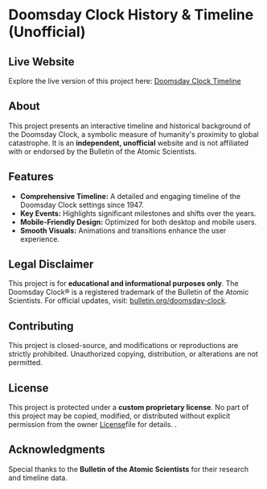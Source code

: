 # Doomsday Clock History & Timeline (Unofficial)

## Live Website
Explore the live version of this project here: [Doomsday Clock Timeline](https://sr2006na.github.io/Doomsday-Clock-Timeline/)

## About
This project presents an interactive timeline and historical background of the Doomsday Clock, a symbolic measure of humanity's proximity to global catastrophe. It is an **independent, unofficial** website and is not affiliated with or endorsed by the Bulletin of the Atomic Scientists.

## Features
- **Comprehensive Timeline:** A detailed and engaging timeline of the Doomsday Clock settings since 1947.
- **Key Events:** Highlights significant milestones and shifts over the years.
- **Mobile-Friendly Design:** Optimized for both desktop and mobile users.
- **Smooth Visuals:** Animations and transitions enhance the user experience.

## Legal Disclaimer
This project is for **educational and informational purposes only**. The Doomsday Clock® is a registered trademark of the Bulletin of the Atomic Scientists. For official updates, visit: [bulletin.org/doomsday-clock](https://thebulletin.org/doomsday-clock/).

## Contributing
This project is closed-source, and modifications or reproductions are strictly prohibited. Unauthorized copying, distribution, or alterations are not permitted.

## License
This project is protected under a **custom proprietary license**. No part of this project may be copied, modified, or distributed without explicit permission from the owner [License](LICENSE)file for details.
.

## Acknowledgments
Special thanks to the **Bulletin of the Atomic Scientists** for their research and timeline data.

